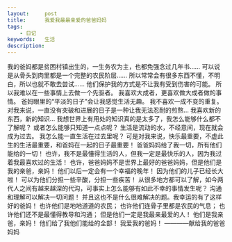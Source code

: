 ```yaml
---
layout: 	post
title: 		我爱我最最亲爱的爸爸妈妈
tags: 
	- 日记
keywords: 	生活
description: 	
---
```

我的爸妈都是贫困村镇出生的，一生务农为主，也都免强念过几年书……
可以说是从骨头到肉里都是一个完整的农民阶层……
所以常常会有很多东西不懂，不明白，所以也就不敢去尝试……
他们保护我的方式是不让我有受到伤害的可能。
所以我难以在一些事情上去做一个先驱者。
我喜欢大成者，更喜欢做大成者做的事情。
爸妈眼里的“平淡的日子”会让我感觉生活无趣。
我不喜欢一成不变的重复。
对我来说，一直没有突破和进展的日子是一种让我无法忍耐的煎熬…
我喜欢新的东西，新的知识…
我想世界上有用处的知识真的是太多了，我怎么能够什么都不了解呢？
或者怎么能够只知道一点点呢？
生活是流动的水，不经意间，现在就会成为过去。
我怎么能一直生活在过去里呢？
可是对我来说，快乐最重要，不虚此生的生活最重要，和爸妈在一起的日子最重要！
爸爸妈妈给了我一切，所有他们能给的一切！
也许，我不是最懂得生活的人，但我一定是最快乐的人，因为我过着我最喜欢过的生活！
也许，爸爸妈妈不是世界上最好的爸爸妈妈，但是他们是我的亲爸，亲妈！
他们以后一定会有一个幸福的晚年！
因为他们的儿子已经长大啦！
可以为他们分担一些辛酸，分担一些疾苦！
从很多地方都可以了解，如今两代人之间有越来越深的代沟，可事实上怎么能够有如此不幸的事情发生呢？
沟通和理解可以解决一切问题！
并且这也不是什么很难解决的题。我幸运的有了这样好的爸妈！
也许他们是地地道道的农民；
也许他们连骨子里都是农民的气息；
也许他们还不是最懂得教导和沟通；
但是他们一定是我最亲最爱的人！
他们是我亲爸，亲妈！
他们给了我他们能给的全部！
我爱我的爸妈！
————献给我的爸爸妈妈